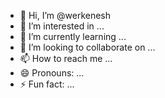 - 👋 Hi, I’m @werkenesh
- 👀 I’m interested in ...
- 🌱 I’m currently learning ...
- 💞️ I’m looking to collaborate on ...
- 📫 How to reach me ...
- 😄 Pronouns: ...
- ⚡ Fun fact: ...

<!---
werkenesh/werkenesh is a ✨ special ✨ repository because its `README.md` (this file) appears on your GitHub profile.
You can click the Preview link to take a look at your changes.
--->
